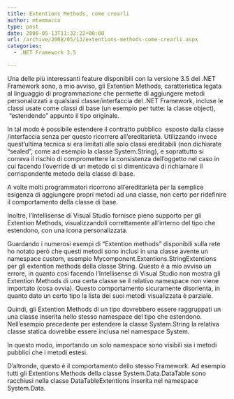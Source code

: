 ```yaml
---
title: Extentions Methods, come crearli
author: mtammacco
type: post
date: 2008-05-13T11:32:22+00:00
url: /archive/2008/05/13/extentions-methods-come-crearli.aspx
categories:
  - .NET Framework 3.5

---
```

Una delle più interessanti feature disponibili con la versione 3.5 del .NET Framework sono, a mio avviso, gli Extention Methods, caratteristica legata al linguaggio di programmazione che permette di aggiungere metodi personalizzati a qualsiasi classe/interfaccia del .NET Framework, incluse le classi usate come classi di base (un esempio per tutte: la classe object),  &#8220;estendendo&#8221; appunto il tipo originale. 

In tal modo è possibile estendere il contratto pubblico  esposto dalla classe /interfaccia senza per questo ricorrere all&#8217;ereditarietà. Utilizzando invece quest&#8217;ultima tecnica si era limitati alle solo classi ereditabili (non dichiarate &#8220;sealed&#8221;, come ad esempio la classe System.String), e soprattutto si correva il rischio di compromettere la consistenza dell&#8217;oggetto nel caso in cui facendo l&#8217;override di un metodo ci si dimenticava di richiamare il corrispondente metodo della classe di base.

A volte molti programmatori ricorrono all&#8217;ereditarietà per la semplice esigenza di aggiungere propri metodi ad una classe, non certo per ridefinire il comportamento della classe di base.

Inoltre, l&#8217;Intellisense di Visual Studio fornisce pieno supporto per gli Extention Methods, visualizzandoli correttamente all&#8217;interno del tipo che estendono, con una icona personalizzata.

Guardando i numerosi esempi di &#8220;Extention methods&#8221; disponibili sulla rete ho notato però che questi metodi sono inclusi in una classe avente un namespace custom, esempio Mycomponent.Extentions.StringExtentions per gli extention methods della classe String. Questo è a mio avviso un errore, in quanto così facendo l&#8217;Intellisense di Visual Studio non mostra gli Extention Methods di una certa classe se il relativo namespace non viene importato (cosa ovvia). Questo comportamento sicuramente disorienta, in quanto dato un certo tipo la lista dei suoi metodi visualizzata è parziale.

Quindi, gli Extention Methods di un tipo dovrebbero essere raggruppati un una classe inserita nello stesso namespace del tipo che estendono. Nell&#8217;esempio precedente per estendere la classe System.String la relativa classe statica dovrebbe essere inclusa nel namespace System.

In questo modo, importando un solo namespace sono visibili sia i metodi pubblici che i metodi estesi.

D&#8217;altronde, questo è il comportamento dello stesso Framework. Ad esempio tutti gli Extentions Methods della classe System.Data.DataTable sono racchiusi nella classe DataTableExtentions inserita nel namespace System.Data.